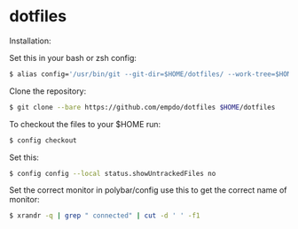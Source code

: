 # dotfiles

Installation:

Set this in your bash or zsh config:
~~~ sh
$ alias config='/usr/bin/git --git-dir=$HOME/dotfiles/ --work-tree=$HOME'
~~~

Clone the repository:
~~~ sh
$ git clone --bare https://github.com/empdo/dotfiles $HOME/dotfiles
~~~

To checkout the files to your $HOME run:
~~~ sh
$ config checkout
~~~

Set this:
~~~ sh
$ config config --local status.showUntrackedFiles no
~~~


Set the correct monitor in polybar/config
use this to get the correct name of monitor:
~~~ sh
$ xrandr -q | grep " connected" | cut -d ' ' -f1
~~~
